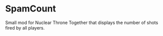 # SpamCount
Small mod for Nuclear Throne Together that displays the number of shots fired by all players.
